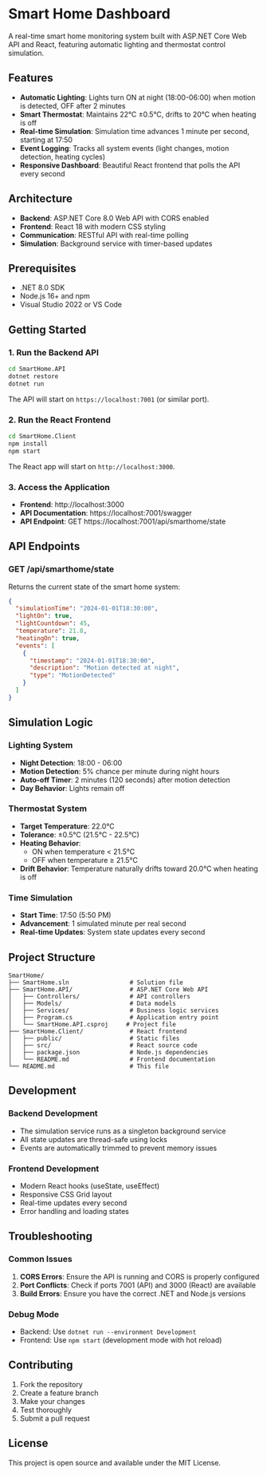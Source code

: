 # Smart Home Dashboard

A real-time smart home monitoring system built with ASP.NET Core Web API and React, featuring automatic lighting and thermostat control simulation.

## Features

- **Automatic Lighting**: Lights turn ON at night (18:00-06:00) when motion is detected, OFF after 2 minutes
- **Smart Thermostat**: Maintains 22°C ±0.5°C, drifts to 20°C when heating is off
- **Real-time Simulation**: Simulation time advances 1 minute per second, starting at 17:50
- **Event Logging**: Tracks all system events (light changes, motion detection, heating cycles)
- **Responsive Dashboard**: Beautiful React frontend that polls the API every second

## Architecture

- **Backend**: ASP.NET Core 8.0 Web API with CORS enabled
- **Frontend**: React 18 with modern CSS styling
- **Communication**: RESTful API with real-time polling
- **Simulation**: Background service with timer-based updates

## Prerequisites

- .NET 8.0 SDK
- Node.js 16+ and npm
- Visual Studio 2022 or VS Code

## Getting Started

### 1. Run the Backend API

```bash
cd SmartHome.API
dotnet restore
dotnet run
```

The API will start on `https://localhost:7001` (or similar port).

### 2. Run the React Frontend

```bash
cd SmartHome.Client
npm install
npm start
```

The React app will start on `http://localhost:3000`.

### 3. Access the Application

- **Frontend**: http://localhost:3000
- **API Documentation**: https://localhost:7001/swagger
- **API Endpoint**: GET https://localhost:7001/api/smarthome/state

## API Endpoints

### GET /api/smarthome/state

Returns the current state of the smart home system:

```json
{
  "simulationTime": "2024-01-01T18:30:00",
  "lightOn": true,
  "lightCountdown": 45,
  "temperature": 21.8,
  "heatingOn": true,
  "events": [
    {
      "timestamp": "2024-01-01T18:30:00",
      "description": "Motion detected at night",
      "type": "MotionDetected"
    }
  ]
}
```

## Simulation Logic

### Lighting System
- **Night Detection**: 18:00 - 06:00
- **Motion Detection**: 5% chance per minute during night hours
- **Auto-off Timer**: 2 minutes (120 seconds) after motion detection
- **Day Behavior**: Lights remain off

### Thermostat System
- **Target Temperature**: 22.0°C
- **Tolerance**: ±0.5°C (21.5°C - 22.5°C)
- **Heating Behavior**: 
  - ON when temperature < 21.5°C
  - OFF when temperature ≥ 21.5°C
- **Drift Behavior**: Temperature naturally drifts toward 20.0°C when heating is off

### Time Simulation
- **Start Time**: 17:50 (5:50 PM)
- **Advancement**: 1 simulated minute per real second
- **Real-time Updates**: System state updates every second

## Project Structure

```
SmartHome/
├── SmartHome.sln                 # Solution file
├── SmartHome.API/                # ASP.NET Core Web API
│   ├── Controllers/              # API controllers
│   ├── Models/                   # Data models
│   ├── Services/                 # Business logic services
│   ├── Program.cs                # Application entry point
│   └── SmartHome.API.csproj     # Project file
├── SmartHome.Client/             # React frontend
│   ├── public/                   # Static files
│   ├── src/                      # React source code
│   ├── package.json              # Node.js dependencies
│   └── README.md                 # Frontend documentation
└── README.md                     # This file
```

## Development

### Backend Development
- The simulation service runs as a singleton background service
- All state updates are thread-safe using locks
- Events are automatically trimmed to prevent memory issues

### Frontend Development
- Modern React hooks (useState, useEffect)
- Responsive CSS Grid layout
- Real-time updates every second
- Error handling and loading states

## Troubleshooting

### Common Issues

1. **CORS Errors**: Ensure the API is running and CORS is properly configured
2. **Port Conflicts**: Check if ports 7001 (API) and 3000 (React) are available
3. **Build Errors**: Ensure you have the correct .NET and Node.js versions

### Debug Mode
- Backend: Use `dotnet run --environment Development`
- Frontend: Use `npm start` (development mode with hot reload)

## Contributing

1. Fork the repository
2. Create a feature branch
3. Make your changes
4. Test thoroughly
5. Submit a pull request

## License

This project is open source and available under the MIT License.
